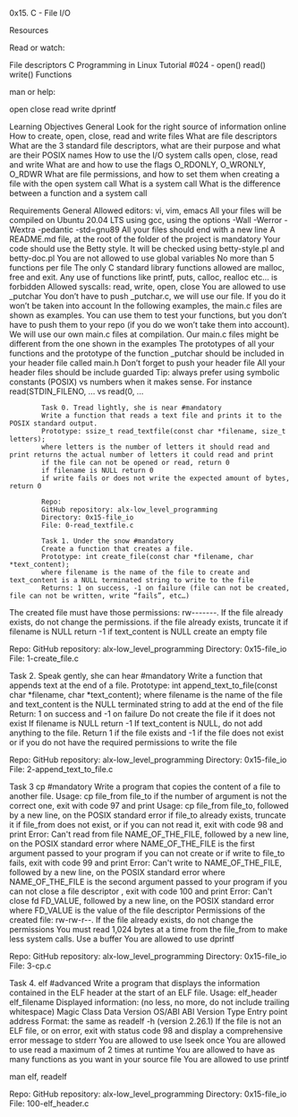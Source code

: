 0x15. C - File I/O

Resources

Read or watch:

File descriptors 
C Programming in Linux Tutorial #024 - open() read() write() Functions

man or help:

open 
close 
read 
write 
dprintf

Learning Objectives 
General 
Look for the right source of information online 
How to create, open, close, read and write files 
What are file descriptors 
What are the 3 standard file descriptors, what are their purpose and what are their POSIX names 
How to use the I/O system calls open, close, read and write 
What are and how to use the flags O_RDONLY, O_WRONLY, O_RDWR 
What are file permissions, and how to set them when creating a file with the open system call 
What is a system call 
What is the difference between a function and a system call

Requirements 
General 
Allowed editors: vi, vim, emacs 
All your files will be compiled on Ubuntu 20.04 LTS using gcc, using the options -Wall -Werror -Wextra -pedantic -std=gnu89 
All your files should end with a new line 
A README.md file, at the root of the folder of the project is mandatory 
Your code should use the Betty style. It will be checked using betty-style.pl and betty-doc.pl 
You are not allowed to use global variables 
No more than 5 functions per file 
The only C standard library functions allowed are malloc, free and exit. Any use of functions like printf, puts, calloc, realloc etc… is forbidden 
Allowed syscalls: read, write, open, close 
You are allowed to use _putchar 
You don’t have to push _putchar.c, we will use our file. If you do it won’t be taken into account 
In the following examples, the main.c files are shown as examples. You can use them to test your functions, but you don’t have to push them to your repo (if you do we won’t take them into account). We will use our own main.c files at compilation. Our main.c files might be different from the one shown in the examples 
The prototypes of all your functions and the prototype of the function _putchar should be included in your header file called main.h 
Don’t forget to push your header file 
All your header files should be include guarded 
Tip: always prefer using symbolic constants (POSIX) vs numbers when it makes sense. For instance read(STDIN_FILENO, ... vs read(0, ...


			Task 0. Tread lightly, she is near #mandatory 
			Write a function that reads a text file and prints it to the POSIX standard output. 
			Prototype: ssize_t read_textfile(const char *filename, size_t letters); 
			where letters is the number of letters it should read and print returns the actual number of letters it could read and print 
			if the file can not be opened or read, return 0 
			if filename is NULL return 0 
			if write fails or does not write the expected amount of bytes, return 0

			Repo: 
			GitHub repository: alx-low_level_programming 
			Directory: 0x15-file_io 
			File: 0-read_textfile.c

			Task 1. Under the snow #mandatory 
			Create a function that creates a file. 
			Prototype: int create_file(const char *filename, char *text_content); 
			where filename is the name of the file to create and text_content is a NULL terminated string to write to the file 
			Returns: 1 on success, -1 on failure (file can not be created, file can not be written, write “fails”, etc…) 
The created file must have those permissions: rw-------. If the file already exists, do not change the permissions. 
if the file already exists, truncate it 
if filename is NULL return -1 
if text_content is NULL create an empty file

Repo: 
GitHub repository: alx-low_level_programming 
Directory: 0x15-file_io 
File: 1-create_file.c

Task 2. Speak gently, she can hear #mandatory 
Write a function that appends text at the end of a file. 
Prototype: int append_text_to_file(const char *filename, char *text_content); 
where filename is the name of the file and text_content is the NULL terminated string to add at the end of the file 
Return: 1 on success and -1 on failure 
Do not create the file if it does not exist 
If filename is NULL return -1 
If text_content is NULL, do not add anything to the file. Return 1 if the file exists and -1 if the file does not exist or if you do not have the required permissions to write the file

Repo: 
GitHub repository: alx-low_level_programming 
Directory: 0x15-file_io 
File: 2-append_text_to_file.c

Task 3 cp #mandatory 
Write a program that copies the content of a file to another file. 
Usage: cp file_from file_to 
if the number of argument is not the correct one, exit with code 97 and print Usage: cp file_from file_to, followed by a new line, on the POSIX standard error 
if file_to already exists, truncate it 
if file_from does not exist, or if you can not read it, exit with code 98 and print Error: Can't read from file NAME_OF_THE_FILE, followed by a new line, on the POSIX standard error 
where NAME_OF_THE_FILE is the first argument passed to your program 
if you can not create or if write to file_to fails, exit with code 99 and print Error: Can't write to NAME_OF_THE_FILE, followed by a new line, on the POSIX standard error 
where NAME_OF_THE_FILE is the second argument passed to your program 
if you can not close a file descriptor , exit with code 100 and print Error: Can't close fd FD_VALUE, followed by a new line, on the POSIX standard error 
where FD_VALUE is the value of the file descriptor Permissions of the created file: rw-rw-r--. If the file already exists, do not change the permissions 
You must read 1,024 bytes at a time from the file_from to make less system calls. Use a buffer 
You are allowed to use dprintf

Repo: 
GitHub repository: alx-low_level_programming 
Directory: 0x15-file_io 
File: 3-cp.c

Task 4. elf #advanced 
Write a program that displays the information contained in the ELF header at the start of an ELF file. 
Usage: elf_header elf_filename 
Displayed information: (no less, no more, do not include trailing whitespace) 
Magic 
Class 
Data 
Version 
OS/ABI 
ABI Version 
Type 
Entry point address 
Format: the same as readelf -h (version 2.26.1) 
If the file is not an ELF file, or on error, exit with status code 98 and display a comprehensive error message to stderr 
You are allowed to use lseek once 
You are allowed to use read a maximum of 2 times at runtime You are allowed to have as many functions as you want in your source file 
You are allowed to use printf

man elf, readelf

Repo: 
GitHub repository: alx-low_level_programming 
Directory: 0x15-file_io 
File: 100-elf_header.c
